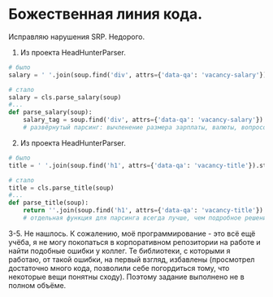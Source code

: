 # Божественная линия кода.

Исправляю нарушения SRP. Недорого.

1. Из проекта HeadHunterParser.
```Python
# было
salary = ' '.join(soup.find('div', attrs={'data-qa': 'vacancy-salary'}).find('span').stripped_strings)

# стало
salary = cls.parse_salary(soup)
#...
def parse_salary(soup):
	salary_tag = soup.find('div', attrs={'data-qa': 'vacancy-salary'})
	# развёрнутый парсинг: вычленение размера зарплаты, валюты, вопросов налогообложения и приведение зарплаты текущей вакансии к единому стандарту приложения.
```

2. Из проекта HeadHunterParser.
```Python
# было
title = ' '.join(soup.find('h1', attrs={'data-qa': 'vacancy-title'}).stripped_strings)

# стало
title = cls.parse_title(soup)
#...
def parse_title(soup):
	return ''.join(soup.find('h1', attrs={'data-qa': 'vacancy-title'}).stripped_strings)
	# отдельная функция для парсинга всегда лучше, чем подробное решение, оставленное в коде. В конце концов, при смене дизайна страниц на hh.ru код создания объекта класса Vacancy останется неизменным. Изменится лишь скрытый метод parse_title.
```

3-5. Не нашлось. К сожалению, моё программирование - это всё ещё учёба, я не могу покопаться в корпоративном репозитории на работе и найти подобные ошибки у коллег. Те библиотеки, с которыми я работаю, от такой ошибки, на первый взгляд, избавлены (просмотрел достаточно много кода, позволили себе погордиться тому, что некоторые вещи понятны сходу). Поэтому задание выполнено не в полном объёме.